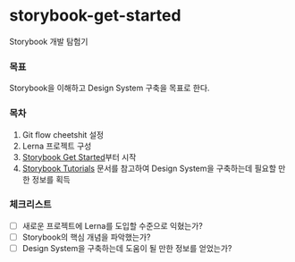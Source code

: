 # storybook-get-started

Storybook 개발 탐험기

### 목표

Storybook을 이해하고 Design System 구축을 목표로 한다.

### 목차

1. Git flow cheetshit 설정
2. Lerna 프로젝트 구성
3. [Storybook Get Started](https://storybook.js.org/docs/react/get-started/introduction)부터 시작
4. [Storybook Tutorials](https://storybook.js.org/tutorials/) 문서를 참고하여 Design System을 구축하는데 필요할 만한 정보를 획득

### 체크리스트

-   [ ] 새로운 프로젝트에 Lerna를 도입할 수준으로 익혔는가?
-   [ ] Storybook의 핵심 개념을 파악했는가?
-   [ ] Design System을 구축하는데 도움이 될 만한 정보를 얻었는가?
